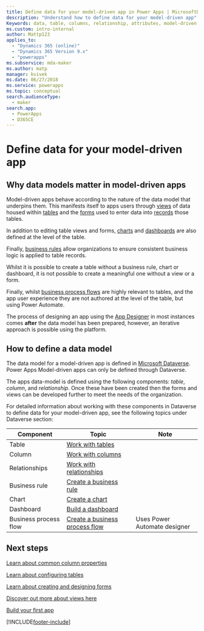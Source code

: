 ```yaml
---
title: Define data for your model-driven app in Power Apps | MicrosoftDocs
description: "Understand how to define data for your model-driven app"
Keywords: data, table, columns, relationship, attributes, model-driven app
ms.custom: intro-internal
author: Mattp123
applies_to: 
  - "Dynamics 365 (online)"
  - "Dynamics 365 Version 9.x"
  - "powerapps"
ms.subservice: mda-maker
ms.author: matp
manager: kvivek
ms.date: 06/27/2018
ms.service: powerapps
ms.topic: conceptual
search.audienceType: 
  - maker
search.app: 
  - PowerApps
  - D365CE
---
```


# Define data for your model-driven app

## Why data models matter in model-driven apps

Model-driven apps behave according to the nature of the data model that underpins them.  This manifests itself to apps users through [views](model-driven-app-glossary.md#view) of data housed within [tables](model-driven-app-glossary.md#table) and the [forms](model-driven-app-glossary.md#form) used to enter data into [records](model-driven-app-glossary.md#record) those tables.

In addition to editing table views and forms, [charts](model-driven-app-glossary.md#chart) and [dashboards](model-driven-app-glossary.md#dashboard) are also defined at the level of the table.

Finally, [business rules](model-driven-app-glossary.md#business-rule) allow organizations to ensure consistent business logic is applied to table records.

Whilst it is possible to create a table without a business rule, chart or dashboard, it is not possible to create a meaningful one without a view or a form.

Finally, whilst [business process flows](model-driven-app-glossary.md#business-process-flow) are highly relevant to tables, and the app user experience they are not authored at the level of the table, but using Power Automate.

The process of designing an app using the [App Designer](model-driven-app-glossary.md#app-designer) in most instances comes **after** the data model has been prepared, however, an iterative approach is possible using the platform.

## How to define a data model

The data model for a model-driven app is defined in [Microsoft Dataverse](../data-platform/data-platform-intro.md).  Power Apps Model-driven apps can only be defined through Dataverse.

The apps data-model is defined using the following components: *table*, *column*, and *relationship*.  Once these have been created then the forms and views can be developed further to meet the needs of the organization.

For detailed information about working with these components in Dataverse to define data for your model-driven app, see the following topics under Dataverse section:

|Component |Topic|Note|
|-----|----|-----|
|Table| [Work with tables](../data-platform/entity-overview.md)|
|Column| [Work with columns](../data-platform/fields-overview.md)|
|Relationships| [Work with relationships](../data-platform/relationships-overview.md)|
|Business rule| [Create a business rule](create-business-rules-recommendations-apply-logic-form.md)
|Chart| [Create a chart](add-chart-to-form.md)
|Dashboard| [Build a dashboard](create-edit-dashboards.md)
|Business process flow|[Create a business process flow](https://docs.microsoft.com/power-automate/create-business-process-flow)|Uses Power Automate designer|

## Next steps

[Learn about common column properties](../../maker/model-driven-apps/common-field-properties-legacy.md)

[Learn about configuring tables](../../maker/data-platform/entity-overview.md)

[Learn about creating and designing forms](../../maker/model-driven-apps/create-design-forms.md)

[Discover out more about views here](../../maker/model-driven-apps/create-edit-views.md)

[Build your first app](app-building-steps.md)

[!INCLUDE[footer-include](../../includes/footer-banner.md)]